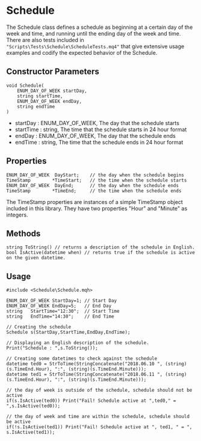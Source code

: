 # Schedule

The Schedule class defines a schedule as beginning at a certain day of the week and time, and running until the ending day of the week and time. There are also tests included in `"Scripts\Tests\Schedule\ScheduleTests.mq4"` that give extensive usage examples and codify the expected behavior of the Schedule.

## Constructor Parameters

```
void Schedule(
    ENUM_DAY_OF_WEEK startDay,
    string startTime,
    ENUM_DAY_OF_WEEK endDay,
    string endTime
)
```

 - startDay : ENUM_DAY_OF_WEEK, The day that the schedule starts
 - startTime : string, The time that the schedule starts in 24 hour format
 - endDay : ENUM_DAY_OF_WEEK, The day that the schedule ends
 - endTime : string, The time that the schedule ends in 24 hour format

## Properties

```
ENUM_DAY_OF_WEEK  DayStart;    // the day when the schedule begins
TimeStamp        *TimeStart;   // the time when the schedule starts
ENUM_DAY_OF_WEEK  DayEnd;      // the day when the schedule ends
TimeStamp        *TimeEnd;     // the time when the schedule ends
```

The TimeStamp properties are instances of a simple TimeStamp object included in this library. They have two properties "Hour" and "Minute" as integers.

## Methods

```
string ToString() // returns a description of the schedule in English.
bool IsActive(datetime when) // returns true if the schedule is active on the given datetime.
```

## Usage

```
#include <Schedule\Schedule.mqh>

ENUM_DAY_OF_WEEK StartDay=1; // Start Day
ENUM_DAY_OF_WEEK EndDay=5;   // End Day
string   StartTime="12:30";  // Start Time
string   EndTime="14:30";    // End Time

// Creating the schedule
Schedule s(StartDay,StartTime,EndDay,EndTime);

// Displaying an English description of the schedule.
Print("Schedule : ",s.ToString());

// Creating some datetimes to check against the schedule
datetime ted0 = StrToTime(StringConcatenate("2018.06.10 ", (string)(s.TimeEnd.Hour), ":", (string)(s.TimeEnd.Minute)));
datetime ted1 = StrToTime(StringConcatenate("2018.06.11 ", (string)(s.TimeEnd.Hour), ":", (string)(s.TimeEnd.Minute)));

// the day of week is outside of the schedule, schedule should not be active
if(s.IsActive(ted0)) Print("Fail! Schedule active at ",ted0," = ",s.IsActive(ted0));

// the day of week and time are within the schedule, schedule should be active
if(!s.IsActive(ted1)) Print("Fail! Schedule active at ", ted1, " = ", s.IsActive(ted1));
```
